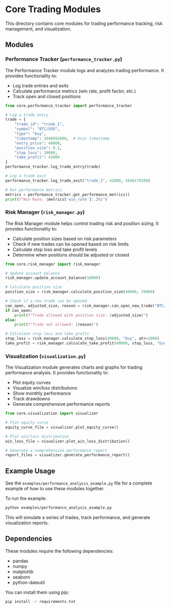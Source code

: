 # Core Trading Modules

This directory contains core modules for trading performance tracking, risk management, and visualization.

## Modules

### Performance Tracker (`performance_tracker.py`)

The Performance Tracker module logs and analyzes trading performance. It provides functionality to:

- Log trade entries and exits
- Calculate performance metrics (win rate, profit factor, etc.)
- Track open and closed positions

```python
from core.performance_tracker import performance_tracker

# Log a trade entry
trade = {
    "trade_id": "trade_1",
    "symbol": "BTC/USD",
    "type": "buy",
    "timestamp": 1646092800,  # Unix timestamp
    "entry_price": 40000,
    "position_size": 0.1,
    "stop_loss": 39000,
    "take_profit": 42000
}
performance_tracker.log_trade_entry(trade)

# Log a trade exit
performance_tracker.log_trade_exit("trade_1", 42000, 1646179200)

# Get performance metrics
metrics = performance_tracker.get_performance_metrics()
print(f"Win Rate: {metrics['win_rate']:.2%}")
```

### Risk Manager (`risk_manager.py`)

The Risk Manager module helps control trading risk and position sizing. It provides functionality to:

- Calculate position sizes based on risk parameters
- Check if new trades can be opened based on risk limits
- Calculate stop loss and take profit levels
- Determine when positions should be adjusted or closed

```python
from core.risk_manager import risk_manager

# Update account balance
risk_manager.update_account_balance(10000)

# Calculate position size
position_size = risk_manager.calculate_position_size(40000, 39000)

# Check if a new trade can be opened
can_open, adjusted_size, reason = risk_manager.can_open_new_trade("BTC/USD", 40000, 39000)
if can_open:
    print(f"Trade allowed with position size: {adjusted_size}")
else:
    print(f"Trade not allowed: {reason}")

# Calculate stop loss and take profit
stop_loss = risk_manager.calculate_stop_loss(40000, "buy", atr=1000)
take_profit = risk_manager.calculate_take_profit(40000, stop_loss, "buy")
```

### Visualization (`visualization.py`)

The Visualization module generates charts and graphs for trading performance analysis. It provides functionality to:

- Plot equity curves
- Visualize win/loss distributions
- Show monthly performance
- Track drawdowns
- Generate comprehensive performance reports

```python
from core.visualization import visualizer

# Plot equity curve
equity_curve_file = visualizer.plot_equity_curve()

# Plot win/loss distribution
win_loss_file = visualizer.plot_win_loss_distribution()

# Generate a comprehensive performance report
report_files = visualizer.generate_performance_report()
```

## Example Usage

See the `examples/performance_analysis_example.py` file for a complete example of how to use these modules together.

To run the example:

```bash
python examples/performance_analysis_example.py
```

This will simulate a series of trades, track performance, and generate visualization reports.

## Dependencies

These modules require the following dependencies:

- pandas
- numpy
- matplotlib
- seaborn
- python-dateutil

You can install them using pip:

```bash
pip install -r requirements.txt
``` 